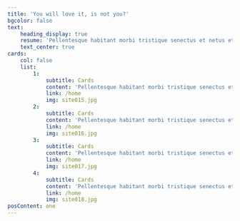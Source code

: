 ```yaml
---
title: 'You will love it, is not you?'
bgcolor: false
text:
    heading_display: true
    resume: 'Pellentesque habitant morbi tristique senectus et netus et malesuada fames ac turpis egestas. Vivamus in erat ut urna cursus vestibulum. Praesent nec nisl a purus blandit viverra. Donec pede justo, fringilla vel, aliquet nec, vulputate eget, arcu. Nullam dictum felis eu pede mollis pretium.'
    text_center: true
cards:
    col: false
    list:
        1:
            subtitle: Cards
            content: 'Pellentesque habitant morbi tristique senectus et netus et malesuada fames ac turpis egestas. Vivamus in erat ut urna cursus vestibulum. Praesent nec nisl a purus blandit viverra. Donec pede justo, fringilla vel, aliquet nec, vulputate eget, arcu. Nullam dictum felis eu pede mollis pretium.'
            link: /home
            img: site015.jpg
        2:
            subtitle: Cards
            content: 'Pellentesque habitant morbi tristique senectus et netus et malesuada fames ac turpis egestas. Vivamus in erat ut urna cursus vestibulum. Praesent nec nisl a purus blandit viverra. Donec pede justo, fringilla vel, aliquet nec, vulputate eget, arcu. Nullam dictum felis eu pede mollis pretium.'
            link: /home
            img: site016.jpg
        3:
            subtitle: Cards
            content: 'Pellentesque habitant morbi tristique senectus et netus et malesuada fames ac turpis egestas. Vivamus in erat ut urna cursus vestibulum. Praesent nec nisl a purus blandit viverra. Donec pede justo, fringilla vel, aliquet nec, vulputate eget, arcu. Nullam dictum felis eu pede mollis pretium.'
            link: /home
            img: site017.jpg
        4:
            subtitle: Cards
            content: 'Pellentesque habitant morbi tristique senectus et netus et malesuada fames ac turpis egestas. Vivamus in erat ut urna cursus vestibulum. Praesent nec nisl a purus blandit viverra. Donec pede justo, fringilla vel, aliquet nec, vulputate eget, arcu. Nullam dictum felis eu pede mollis pretium.'
            link: /home
            img: site018.jpg
posContent: one
---
```


